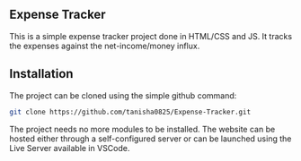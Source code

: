 ## Expense Tracker

This is a simple expense tracker project done in HTML/CSS and JS. It tracks the expenses against the net-income/money influx.

## Installation

The project can be cloned using the simple github command:

```bash
git clone https://github.com/tanisha0825/Expense-Tracker.git
```

The project needs no more modules to be installed. The website can be hosted either through a self-configured server or can be launched using the Live Server available in VSCode.